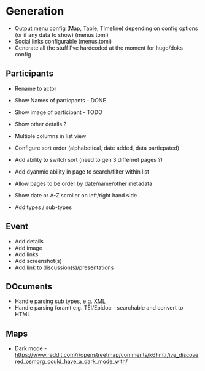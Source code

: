 
# Generation

  - Output menu config (Map, Table, TImeline) depending on config options (or if any data to show) (menus.toml)
  - Social links configurable (menus.toml)
  - Generate all the stuff I've hardcoded at the moment for hugo/doks config

## Participants

  - Rename to actor

  - Show Names of particpants - DONE
  - Show image of participant - TODO
  - Show other details ?
  - Multiple columns in list view
  - Configure sort order (alphabetical, date added, data particpated)
  - Add ability to switch sort  (need to gen 3 differnet pages ?)
  - Add dyanmic ability in page to search/filter within list
  - Allow pages to be order by date/name/other metadata
  - Show date or A-Z scroller on left/right hand side
  - Add types / sub-types

## Event

  - Add details
  - Add image
  - Add links
  - Add screenshot(s)
  - Add link to discussion(s)/presentations

## DOcuments

  - Handle parsing sub types, e.g.  XML
  - Handle parsing foramt e.g. TEI/Epidoc - searchable and convert to HTML

## Maps

  - Dark mode - https://www.reddit.com/r/openstreetmap/comments/k6hmtr/ive_discovered_osmorg_could_have_a_dark_mode_with/
